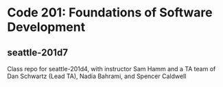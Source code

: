 # Code 201: Foundations of Software Development
## seattle-201d7

Class repo for seattle-201d4, with instructor Sam Hamm and a TA team of Dan Schwartz (Lead TA), Nadia Bahrami, and Spencer Caldwell
